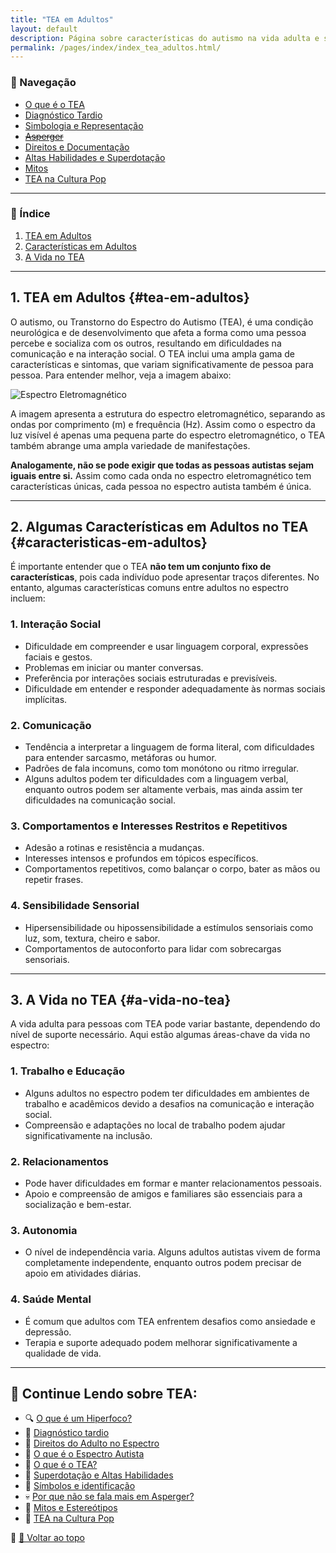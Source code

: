 ```yaml
---
title: "TEA em Adultos"
layout: default
description: Página sobre características do autismo na vida adulta e seus desafios.
permalink: /pages/index/index_tea_adultos.html/
---
```


### 🧭 Navegação

- [O que é o TEA](/pages/autismo/autismo.html)
- [Diagnóstico Tardio](/pages/autismo/diagnosticotardio.html)
- [Simbologia e Representação](/pages/autismo/identificadao.html)
- [~~Asperger~~](/pages/autismo/asperger.html)
- [Direitos e Documentação](/pages/autismo/direitos.html)
- [Altas Habilidades e Superdotação](/pages/autismo/habilidades.html)
- [Mitos](/pages/autismo/mitos.html)
- [TEA na Cultura Pop](/pages/autismo/namidia.html)

---

### 📑 Índice

1. [TEA em Adultos](#tea-em-adultos)
2. [Características em Adultos](#caracteristicas-em-adultos)
3. [A Vida no TEA](#a-vida-no-tea)

---

## 1. TEA em Adultos {#tea-em-adultos}

O autismo, ou Transtorno do Espectro do Autismo (TEA), é uma condição neurológica e de desenvolvimento que afeta a forma como uma pessoa percebe e socializa com os outros, resultando em dificuldades na comunicação e na interação social. O TEA inclui uma ampla gama de características e sintomas, que variam significativamente de pessoa para pessoa. Para entender melhor, veja a imagem abaixo:

![Espectro Eletromagnético](https://itxesco.github.io/assets/figuras/autismo/espectro_eletromagnetico.png)

A imagem apresenta a estrutura do espectro eletromagnético, separando as ondas por comprimento (m) e frequência (Hz). Assim como o espectro da luz visível é apenas uma pequena parte do espectro eletromagnético, o TEA também abrange uma ampla variedade de manifestações.

**Analogamente, não se pode exigir que todas as pessoas autistas sejam iguais entre si.** Assim como cada onda no espectro eletromagnético tem características únicas, cada pessoa no espectro autista também é única.

---

## 2. Algumas Características em Adultos no TEA {#caracteristicas-em-adultos}

É importante entender que o TEA **não tem um conjunto fixo de características**, pois cada indivíduo pode apresentar traços diferentes. No entanto, algumas características comuns entre adultos no espectro incluem:

### **1. Interação Social**
- Dificuldade em compreender e usar linguagem corporal, expressões faciais e gestos.
- Problemas em iniciar ou manter conversas.
- Preferência por interações sociais estruturadas e previsíveis.
- Dificuldade em entender e responder adequadamente às normas sociais implícitas.

### **2. Comunicação**
- Tendência a interpretar a linguagem de forma literal, com dificuldades para entender sarcasmo, metáforas ou humor.
- Padrões de fala incomuns, como tom monótono ou ritmo irregular.
- Alguns adultos podem ter dificuldades com a linguagem verbal, enquanto outros podem ser altamente verbais, mas ainda assim ter dificuldades na comunicação social.

### **3. Comportamentos e Interesses Restritos e Repetitivos**
- Adesão a rotinas e resistência a mudanças.
- Interesses intensos e profundos em tópicos específicos.
- Comportamentos repetitivos, como balançar o corpo, bater as mãos ou repetir frases.

### **4. Sensibilidade Sensorial**
- Hipersensibilidade ou hipossensibilidade a estímulos sensoriais como luz, som, textura, cheiro e sabor.
- Comportamentos de autoconforto para lidar com sobrecargas sensoriais.

---

## 3. A Vida no TEA {#a-vida-no-tea}

A vida adulta para pessoas com TEA pode variar bastante, dependendo do nível de suporte necessário. Aqui estão algumas áreas-chave da vida no espectro:

### **1. Trabalho e Educação**
- Alguns adultos no espectro podem ter dificuldades em ambientes de trabalho e acadêmicos devido a desafios na comunicação e interação social.
- Compreensão e adaptações no local de trabalho podem ajudar significativamente na inclusão.

### **2. Relacionamentos**
- Pode haver dificuldades em formar e manter relacionamentos pessoais.
- Apoio e compreensão de amigos e familiares são essenciais para a socialização e bem-estar.

### **3. Autonomia**
- O nível de independência varia. Alguns adultos autistas vivem de forma completamente independente, enquanto outros podem precisar de apoio em atividades diárias.

### **4. Saúde Mental**
- É comum que adultos com TEA enfrentem desafios como ansiedade e depressão.
- Terapia e suporte adequado podem melhorar significativamente a qualidade de vida.

---  

<h2 class="text-xl font-semibold text-[#007A33] mt-12 mb-4">🔎 Continue Lendo sobre TEA:</h2>

<ul class="list-disc list-inside mb-4">
  <li>🔍 <a href="/pages/index/index_hiperfoco.html" class="text-[#2D9CDB] underline">O que é um Hiperfoco?</a></li>
  <li>📌 <a href="/pages/autismo/diagnosticotardio.html" class="text-[#2D9CDB] underline">Diagnóstico tardio</a></li>
  <li>📌 <a href="/pages/autismo/direitos.html" class="text-[#2D9CDB] underline">Direitos do Adulto no Espectro</a></li>
  <li>🌈 <a href="/pages/autismo/espectro.html" class="text-[#2D9CDB] underline">O que é o Espectro Autista</a></li>
  <li>🌻 <a href="/pages/autismo/autismo.html" class="text-[#2D9CDB] underline">O que é o TEA?</a></li>
  <li>🧠 <a href="/pages/autismo/habilidades.html" class="text-[#2D9CDB] underline">Superdotação e Altas Habilidades</a></li>
  <li>🎨 <a href="/pages/autismo/identificadao.html" class="text-[#2D9CDB] underline">Símbolos e identificação</a></li>
  <li>💀 <a href="/pages/autismo/asperger.html" class="text-[#2D9CDB] underline">Por que não se fala mais em Asperger?</a></li>
  <li>📌 <a href="/pages/autismo/mitos.html" class="text-[#2D9CDB] underline">Mitos e Estereótipos</a></li>
  <li>📌 <a href="/pages/autismo/shtea.html" class="text-[#2D9CDB] underline">TEA na Cultura Pop</a></li>
</ul>

📌 [🔼 Voltar ao topo](#top)
